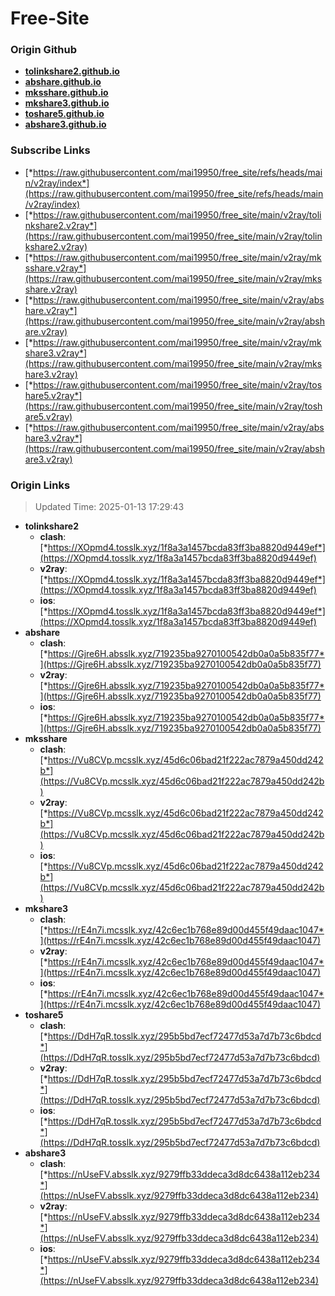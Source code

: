 # Free-Site

### Origin Github

- [**tolinkshare2.github.io**](https://github.com/tolinkshare2/tolinkshare2.github.io)
- [**abshare.github.io**](https://github.com/abshare/abshare.github.io)
- [**mksshare.github.io**](https://github.com/mksshare/mksshare.github.io)
- [**mkshare3.github.io**](https://github.com/mkshare3/mkshare3.github.io)
- [**toshare5.github.io**](https://github.com/toshare5/toshare5.github.io)
- [**abshare3.github.io**](https://github.com/abshare3/abshare3.github.io)

### Subscribe Links

- [*https://raw.githubusercontent.com/mai19950/free_site/refs/heads/main/v2ray/index*](https://raw.githubusercontent.com/mai19950/free_site/refs/heads/main/v2ray/index)
- [*https://raw.githubusercontent.com/mai19950/free_site/main/v2ray/tolinkshare2.v2ray*](https://raw.githubusercontent.com/mai19950/free_site/main/v2ray/tolinkshare2.v2ray)
- [*https://raw.githubusercontent.com/mai19950/free_site/main/v2ray/mksshare.v2ray*](https://raw.githubusercontent.com/mai19950/free_site/main/v2ray/mksshare.v2ray)
- [*https://raw.githubusercontent.com/mai19950/free_site/main/v2ray/abshare.v2ray*](https://raw.githubusercontent.com/mai19950/free_site/main/v2ray/abshare.v2ray)
- [*https://raw.githubusercontent.com/mai19950/free_site/main/v2ray/mkshare3.v2ray*](https://raw.githubusercontent.com/mai19950/free_site/main/v2ray/mkshare3.v2ray)
- [*https://raw.githubusercontent.com/mai19950/free_site/main/v2ray/toshare5.v2ray*](https://raw.githubusercontent.com/mai19950/free_site/main/v2ray/toshare5.v2ray)
- [*https://raw.githubusercontent.com/mai19950/free_site/main/v2ray/abshare3.v2ray*](https://raw.githubusercontent.com/mai19950/free_site/main/v2ray/abshare3.v2ray)

### Origin Links

> Updated Time: 2025-01-13 17:29:43

- **tolinkshare2**
  - **clash**: [*https://XOpmd4.tosslk.xyz/1f8a3a1457bcda83ff3ba8820d9449ef*](https://XOpmd4.tosslk.xyz/1f8a3a1457bcda83ff3ba8820d9449ef)
  - **v2ray**: [*https://XOpmd4.tosslk.xyz/1f8a3a1457bcda83ff3ba8820d9449ef*](https://XOpmd4.tosslk.xyz/1f8a3a1457bcda83ff3ba8820d9449ef)
  - **ios**: [*https://XOpmd4.tosslk.xyz/1f8a3a1457bcda83ff3ba8820d9449ef*](https://XOpmd4.tosslk.xyz/1f8a3a1457bcda83ff3ba8820d9449ef)
- **abshare**
  - **clash**: [*https://Gjre6H.absslk.xyz/719235ba9270100542db0a0a5b835f77*](https://Gjre6H.absslk.xyz/719235ba9270100542db0a0a5b835f77)
  - **v2ray**: [*https://Gjre6H.absslk.xyz/719235ba9270100542db0a0a5b835f77*](https://Gjre6H.absslk.xyz/719235ba9270100542db0a0a5b835f77)
  - **ios**: [*https://Gjre6H.absslk.xyz/719235ba9270100542db0a0a5b835f77*](https://Gjre6H.absslk.xyz/719235ba9270100542db0a0a5b835f77)
- **mksshare**
  - **clash**: [*https://Vu8CVp.mcsslk.xyz/45d6c06bad21f222ac7879a450dd242b*](https://Vu8CVp.mcsslk.xyz/45d6c06bad21f222ac7879a450dd242b)
  - **v2ray**: [*https://Vu8CVp.mcsslk.xyz/45d6c06bad21f222ac7879a450dd242b*](https://Vu8CVp.mcsslk.xyz/45d6c06bad21f222ac7879a450dd242b)
  - **ios**: [*https://Vu8CVp.mcsslk.xyz/45d6c06bad21f222ac7879a450dd242b*](https://Vu8CVp.mcsslk.xyz/45d6c06bad21f222ac7879a450dd242b)
- **mkshare3**
  - **clash**: [*https://rE4n7i.mcsslk.xyz/42c6ec1b768e89d00d455f49daac1047*](https://rE4n7i.mcsslk.xyz/42c6ec1b768e89d00d455f49daac1047)
  - **v2ray**: [*https://rE4n7i.mcsslk.xyz/42c6ec1b768e89d00d455f49daac1047*](https://rE4n7i.mcsslk.xyz/42c6ec1b768e89d00d455f49daac1047)
  - **ios**: [*https://rE4n7i.mcsslk.xyz/42c6ec1b768e89d00d455f49daac1047*](https://rE4n7i.mcsslk.xyz/42c6ec1b768e89d00d455f49daac1047)
- **toshare5**
  - **clash**: [*https://DdH7qR.tosslk.xyz/295b5bd7ecf72477d53a7d7b73c6bdcd*](https://DdH7qR.tosslk.xyz/295b5bd7ecf72477d53a7d7b73c6bdcd)
  - **v2ray**: [*https://DdH7qR.tosslk.xyz/295b5bd7ecf72477d53a7d7b73c6bdcd*](https://DdH7qR.tosslk.xyz/295b5bd7ecf72477d53a7d7b73c6bdcd)
  - **ios**: [*https://DdH7qR.tosslk.xyz/295b5bd7ecf72477d53a7d7b73c6bdcd*](https://DdH7qR.tosslk.xyz/295b5bd7ecf72477d53a7d7b73c6bdcd)
- **abshare3**
  - **clash**: [*https://nUseFV.absslk.xyz/9279ffb33ddeca3d8dc6438a112eb234*](https://nUseFV.absslk.xyz/9279ffb33ddeca3d8dc6438a112eb234)
  - **v2ray**: [*https://nUseFV.absslk.xyz/9279ffb33ddeca3d8dc6438a112eb234*](https://nUseFV.absslk.xyz/9279ffb33ddeca3d8dc6438a112eb234)
  - **ios**: [*https://nUseFV.absslk.xyz/9279ffb33ddeca3d8dc6438a112eb234*](https://nUseFV.absslk.xyz/9279ffb33ddeca3d8dc6438a112eb234)
